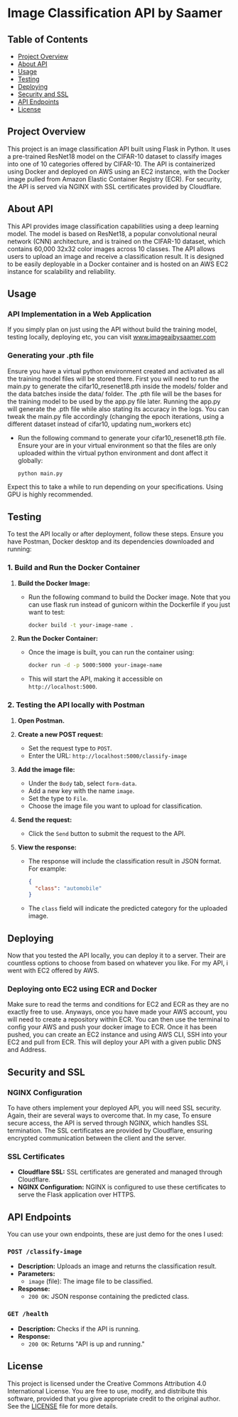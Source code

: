 # Image Classification API by Saamer

## Table of Contents
- [Project Overview](#project-overview)
- [About API](#About-Api)
- [Usage](#usage)
- [Testing](#testing)
- [Deploying](#deploying)
- [Security and SSL](#security-and-ssl)
- [API Endpoints](#api-endpoints)
- [License](#license)

## Project Overview
This project is an image classification API built using Flask in Python. It uses a pre-trained ResNet18 model on the CIFAR-10 dataset to classify images into one of 10 categories offered by CIFAR-10. The API is containerized using Docker and deployed on AWS using an EC2 instance, with the Docker image pulled from Amazon Elastic Container Registry (ECR). For security, the API is served via NGINX with SSL certificates provided by Cloudflare.

## About API
This API provides image classification capabilities using a deep learning model. The model is based on ResNet18, a popular convolutional neural network (CNN) architecture, and is trained on the CIFAR-10 dataset, which contains 60,000 32x32 color images across 10 classes. 
The API allows users to upload an image and receive a classification result. It is designed to be easily deployable in a Docker container and is hosted on an AWS EC2 instance for scalability and reliability.

## Usage

### API Implementation in a Web Application

If you simply plan on just using the API without build the training model, testing locally, deploying etc, you can visit www.imageaibysaamer.com 

### Generating your .pth file

Ensure you have a virtual python environment created and activated as all the training model files will be stored there.
First you will need to run the main.py to generate the cifar10_resenet18.pth inside the models/ folder and the data batches inside the data/ folder. The .pth file will be the bases for the training model to be used by the app.py file later. Running the app.py will generate the .pth file while also stating its accuracy in the logs. You can tweak the main.py file accordingly (changing the epoch iterations, using a different dataset instead of cifar10, updating num_workers etc)
   - Run the following command to generate your cifar10_resenet18.pth file. Ensure your are in your virtual environment so that the files are only uploaded within the virtual python environment and dont affect it globally:
     ```bash
     python main.py
     ```
Expect this to take a while to run depending on your specifications. Using GPU is highly recommended.

## Testing

To test the API locally or after deployment, follow these steps. Ensure you have Postman, Docker desktop and its dependencies downloaded and running:

### 1. Build and Run the Docker Container

1. **Build the Docker Image:**
   - Run the following command to build the Docker image. Note that you can use flask run instead of gunicorn within the Dockerfile if you just want to test:
     ```bash
     docker build -t your-image-name .
     ```

2. **Run the Docker Container:**
   - Once the image is built, you can run the container using:
     ```bash
     docker run -d -p 5000:5000 your-image-name
     ```
   - This will start the API, making it accessible on `http://localhost:5000`.

### 2. Testing the API locally with Postman

1. **Open Postman.**

2. **Create a new POST request:**
   - Set the request type to `POST`.
   - Enter the URL: `http://localhost:5000/classify-image` 

3. **Add the image file:**
   - Under the `Body` tab, select `form-data`.
   - Add a new key with the name `image`.
   - Set the type to `File`.
   - Choose the image file you want to upload for classification.

4. **Send the request:**
   - Click the `Send` button to submit the request to the API.

5. **View the response:**
   - The response will include the classification result in JSON format. For example:
     ```json
     {
       "class": "automobile"
     }
     ```
   - The `class` field will indicate the predicted category for the uploaded image.

## Deploying

Now that you tested the API locally, you can deploy it to a server. Their are countless options to choose from based on whatever you like. For my API, i went with EC2 offered by AWS. 

### Deploying onto EC2 using ECR and Docker

Make sure to read the terms and conditions for EC2 and ECR as they are no exactly free to use. Anyways, once you have made your AWS account, you will need to create a repository within ECR. You can then use the terminal to config your AWS and push your docker image to ECR. Once it has been pushed, you can create an EC2 instance and using AWS CLI, SSH into your EC2 and pull from ECR. This will deploy your API with a given public DNS and Address.

## Security and SSL

### NGINX Configuration

To have others implement your deployed API, you will need SSL security. Again, their are several ways to overcome that. In my case, To ensure secure access, the API is served through NGINX, which handles SSL termination. The SSL certificates are provided by Cloudflare, ensuring encrypted communication between the client and the server.

### SSL Certificates

- **Cloudflare SSL:** SSL certificates are generated and managed through Cloudflare.
- **NGINX Configuration:** NGINX is configured to use these certificates to serve the Flask application over HTTPS.

## API Endpoints

You can use your own endpoints, these are just demo for the ones I used:

### `POST /classify-image`
- **Description:** Uploads an image and returns the classification result.
- **Parameters:** 
  - `image` (file): The image file to be classified.
- **Response:**
  - `200 OK`: JSON response containing the predicted class.

### `GET /health`
- **Description:** Checks if the API is running.
- **Response:**
  - `200 OK`: Returns "API is up and running."


## License

This project is licensed under the Creative Commons Attribution 4.0 International License. You are free to use, modify, and distribute this software, provided that you give appropriate credit to the original author. See the [LICENSE](LICENSE) file for more details.


